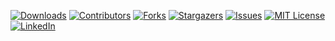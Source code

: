 [![Downloads][npm-shield]][npm-url]
[![Contributors][contributors-shield]][contributors-url]
[![Forks][forks-shield]][forks-url]
[![Stargazers][stars-shield]][stars-url]
[![Issues][issues-shield]][issues-url]
[![MIT License][license-shield]][license-url]
[![LinkedIn][linkedin-shield]][linkedin-url]

[package-name]: name

[contributors-shield]: https://img.shields.io/github/contributors/milandekruijf/[package-name].svg?style=for-the-badge
[contributors-url]: https://github.com/milandekruijf/[package-name]/graphs/contributors
[forks-shield]: https://img.shields.io/github/forks/milandekruijf/[package-name].svg?style=for-the-badge
[forks-url]: https://github.com/milandekruijf/[package-name]/network/members
[stars-shield]: https://img.shields.io/github/stars/milandekruijf/[package-name].svg?style=for-the-badge
[stars-url]: https://github.com/milandekruijf/[package-name]/stargazers
[issues-shield]: https://img.shields.io/github/issues/milandekruijf/[package-name].svg?style=for-the-badge
[issues-url]: https://github.com/milandekruijf/[package-name]/issues
[license-shield]: https://img.shields.io/github/license/milandekruijf/[package-name].svg?style=for-the-badge
[license-url]: https://github.com/milandekruijf/[package-name]/blob/main/LICENSE
[linkedin-shield]: https://img.shields.io/badge/-LinkedIn-black.svg?style=for-the-badge&logo=linkedin&colorB=555
[linkedin-url]: https://www.linkedin.com/in/milandekruijf
[npm-shield]: https://img.shields.io/npm/dw/[package-name]?style=for-the-badge
[npm-url]: https://www.npmjs.com/package/[package-name]
